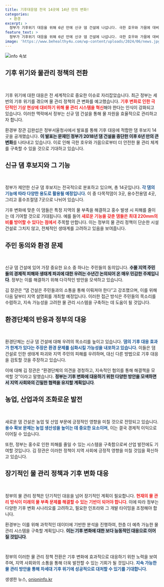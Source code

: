 ```yaml
---
title: 기후대응댐 전국 14곳에 14년 만의 변화!
categories:
  - 환경
excerpt: >
  정부가 기후위기 대응을 위해 6년 만에 신규 댐 건설에 나섭니다. 극한 호우와 가뭄에 대비해 14곳의 댐 후보지를 공개했지만 주민 동의와 환경단체의 반발이 걸림돌로 남아 있습니다.
feature_text: >
  정부가 기후위기 대응을 위해 6년 만에 신규 댐 건설에 나섭니다. 극한 호우와 가뭄에 대비해 14곳의 댐 후보지를 공개했지만 주민 동의와 환경단체의 반발이 걸림돌로 남아 있습니다.
image: 'https://www.behealthy4u.com/wp-content/uploads/2024/06/news.jpg'
---
```


<p><img src="https://www.behealthy4u.com/wp-content/uploads/2024/06/news.jpg" alt="info 속보" /></p>

<h2 data-ke-size="size26">기후 위기와 물관리 정책의 전환</h2>

<p data-ke-size="size16">&nbsp;</p>

<p>기후 위기에 대한 대응은 전 세계적으로 중요한 이슈로 자리잡았습니다. 최근 정부는 세 번의 기후 위기를 겪으며 물 관리 정책의 큰 변화를 예고했습니다. <b><span style="color: #ee2323;">기후 변화로 인한 극단적인 기상 현상에 대비하기 위해 물 관리 시스템을 혁신</span></b>해야 한다는 인식이 강화되고 있습니다. 이러한 맥락에서 정부는 신규 댐 건설을 통해 물 자원을 효율적으로 관리하고자 합니다.</p>

<p>환경부 장관 김완섭은 정부서울청사에서 발표를 통해 기후 대응에 적합한 댐 후보지 14곳을 공개했습니다. <b><span style="background-color: #21538527;">이 발표는 문재인 정부가 2018년 댐 건설을 중단한 이후 6년 만의 큰 변화</span></b>를 나타내고 있습니다. 이로 인해 극한 호우와 가뭄으로부터 더 안전한 물 관리 체계를 구축할 수 있을 것으로 기대하고 있습니다.</p>

<h2 data-ke-size="size26">신규 댐 후보지와 그 기능</h2>

<p data-ke-size="size16">&nbsp;</p>

<p>정부가 제안한 신규 댐 후보지는 전국적으로 분포하고 있으며, 총 14곳입니다. <b><span style="color: #1a5490;">각 댐의 기능에 따라 다양한 용도로 활용될 예정입니다</span></b>. 이 중 다목적댐이 3곳, 용수전용댐 4곳, 그리고 홍수조절댐 7곳으로 나뉘어 있습니다. </p>

<p>기후 변화에 맞춘 이 댐들은 특정 지역의 물 부족을 해결하고 홍수 발생 시 피해를 줄이는 데 기여할 것으로 기대됩니다. 예를 들어 <b><span style="color: #ee2323;">새로운 기능을 갖춘 댐들은 최대 220mm의 비를 방어할 수 있다는 점에서</span></b> 주목할 만합니다. 이는 정부의 물 관리 정책이 단순한 시설 건설로 그치지 않고, 전체적인 생태계를 고려하고 있음을 보여줍니다.</p>

<h2 data-ke-size="size26">주민 동의와 환경 문제</h2>

<p data-ke-size="size16">&nbsp;</p>

<p>신규 댐 건설에 있어 가장 중요한 요소 중 하나는 주민들의 동의입니다. <b><span style="background-color: #21538527;">수몰 지역 주민들의 경제적 피해와 생태계 파괴에 대한 우려는 수년간 논의되어 온 매우 민감한 주제입니다</span></b>. 정부는 이를 해결하기 위해 다각적인 방안을 모색하고 있습니다.</p>

<p>김 장관은 “댐 건설은 주민들과의 소통을 통해 이뤄져야 한다”고 강조했으며, 이를 위해 다음 달부터 지역 설명회를 개최할 예정입니다. 이러한 접근 방식은 주민들의 목소리를 수렴하고, 지속 가능성을 고려한 물 관리 시스템을 구축하는 데 도움이 될 것입니다.</p>

<h2 data-ke-size="size26">환경단체의 반응과 정부의 대응</h2>

<p data-ke-size="size16">&nbsp;</p>

<p>환경단체는 신규 댐 건설에 대해 우려의 목소리를 높이고 있습니다. <b><span style="color: #1a5490;">댐의 기후 대응 효과가 한계가 있다는 주장은 환경 문제를 심화시킬 가능성을 내포하고 있습니다</span></b>. 이들은 댐 건설로 인한 생태계 파괴와 지역 주민의 피해를 우려하며, 대신 다른 방법으로 기후 대응을 검토할 것을 주장하고 있습니다.</p>

<p>이에 대해 김 장관은 “환경단체의 의견을 경청하고, 지속적인 협의를 통해 해결책을 모색할 것”이라고 말했습니다. <b><span style="background-color: #21538527;">정부는 기후 변화에 대응하기 위한 다양한 방안을 모색하면서 지역 사회와의 긴밀한 협력을 유지할 계획입니다</span></b>.</p>

<h2 data-ke-size="size26">농업, 산업과의 조화로운 발전</h2>

<p data-ke-size="size16">&nbsp;</p>

<p>새로운 댐 건설은 농업 및 산업 부문에 긍정적인 영향을 미칠 것으로 전망되고 있습니다. <b><span style="color: #1a5490;">용수 확보 문제는 농업 생산성을 높이는 데 중요한 요소이며</span></b>, 이는 결국 경제적 이익으로 이어질 수 있습니다. </p>

<p>또한, 정부는 홍수로 인한 피해를 줄일 수 있는 시스템을 구축함으로써 산업 발전에도 기여할 것입니다. 김 장관은 이러한 정책이 지역 사회에 긍정적 영향을 미칠 것임을 확신하고 있습니다.</p>

<h2 data-ke-size="size26">장기적인 물 관리 정책과 기후 변화 대응</h2>

<p data-ke-size="size16">&nbsp;</p>

<p>정부의 물 관리 정책은 단기적인 대응을 넘어 장기적인 계획이 필요합니다. <b><span style="color: #ee2323;">현재의 물 관리 방식이 미래의 물 부족 문제를 해결할 수 있는 기반이 되어야 합니다</span></b>. 이에 따라 정부는 다양한 기후 변화 시나리오를 고려하고, 필요한 인프라와 그 개발 타이밍을 조정해야 합니다.</p>

<p>환경부는 이를 위해 과학적인 데이터에 기반한 분석을 진행하여, 한층 더 예측 가능한 물 관리 시스템을 구축할 계획입니다. <b><span style="background-color: #21538527;">이는 기후 변화에 대한 보다 능동적인 대응으로 이어질 것입니다</span></b>.</p>

<p data-ke-size="size16">&nbsp;</p> 

<p>정부의 이러한 물 관리 정책 전환은 기후 변화에 효과적으로 대응하기 위한 노력을 보여주며, 지역 사회와의 소통을 통해 더욱 발전할 수 있는 기회가 될 것입니다. <b><span style="color: #1a5490;">지속 가능한 물 관리 방안을 통해 차세대 기후 위기에 성공적으로 대처할 수 있기를 기대합니다</span></b>.</p>
생생한 뉴스, <a href="https://onioninfo.kr" rel="dofollow">onioninfo.kr</a>


